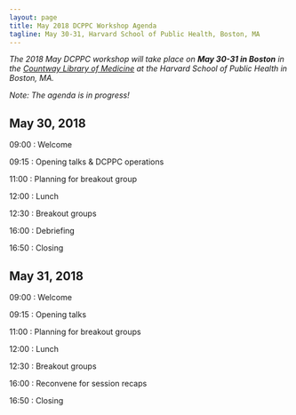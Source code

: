 ```yaml
---
layout: page
title: May 2018 DCPPC Workshop Agenda
tagline: May 30-31, Harvard School of Public Health, Boston, MA
---
```


_The 2018 May DCPPC workshop will take place on **May 30-31 in Boston** in the
[Countway Library of Medicine](https://tinyurl.com/ydzxycda)
at the Harvard School of Public Health in Boston, MA._

_Note: The agenda is in progress!_

## May 30, 2018

 09:00 : Welcome
 
 09:15 : Opening talks & DCPPC operations
 
 11:00 : Planning for breakout group 
 
 12:00 : Lunch         

 12:30 : Breakout groups
 
 16:00 : Debriefing  
 
 16:50 : Closing


## May 31, 2018

 09:00 : Welcome
 
 09:15 : Opening talks
 
 11:00 : Planning for breakout groups   
 
 12:00 : Lunch         
 
 12:30 : Breakout groups
 
 16:00 : Reconvene for session recaps
 
 16:50 : Closing
